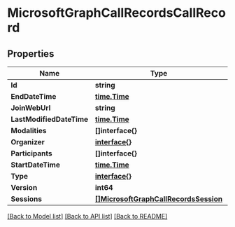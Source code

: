 # MicrosoftGraphCallRecordsCallRecord

## Properties

Name | Type | Description | Notes
------------ | ------------- | ------------- | -------------
**Id** | **string** |  | [optional] 
**EndDateTime** | [**time.Time**](time.Time.md) |  | [optional] 
**JoinWebUrl** | **string** |  | [optional] 
**LastModifiedDateTime** | [**time.Time**](time.Time.md) |  | [optional] 
**Modalities** | **[]interface{}** |  | [optional] 
**Organizer** | [**interface{}**](.md) |  | [optional] 
**Participants** | **[]interface{}** |  | [optional] 
**StartDateTime** | [**time.Time**](time.Time.md) |  | [optional] 
**Type** | [**interface{}**](.md) |  | [optional] 
**Version** | **int64** |  | [optional] 
**Sessions** | [**[]MicrosoftGraphCallRecordsSession**](microsoft.graph.callRecords.session.md) |  | [optional] 

[[Back to Model list]](../README.md#documentation-for-models) [[Back to API list]](../README.md#documentation-for-api-endpoints) [[Back to README]](../README.md)


